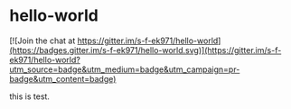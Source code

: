 # hello-world

[![Join the chat at https://gitter.im/s-f-ek971/hello-world](https://badges.gitter.im/s-f-ek971/hello-world.svg)](https://gitter.im/s-f-ek971/hello-world?utm_source=badge&utm_medium=badge&utm_campaign=pr-badge&utm_content=badge)

this is test.

